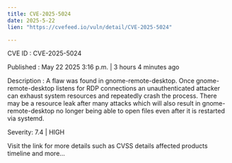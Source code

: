 ```yaml
---
title: CVE-2025-5024
date: 2025-5-22
lien: "https://cvefeed.io/vuln/detail/CVE-2025-5024"

---
```


CVE ID : CVE-2025-5024

Published :  May 22
2025
3:16 p.m. | 3 hours
4 minutes ago

Description : A flaw was found in gnome-remote-desktop. Once gnome-remote-desktop listens for RDP connections
an unauthenticated attacker can exhaust system resources and repeatedly crash the process. There may be a resource leak after many attacks
which will also result in gnome-remote-desktop no longer being able to open files even after it is restarted via systemd.

Severity: 7.4 | HIGH

Visit the link for more details
such as CVSS details
affected products
timeline
and more...
